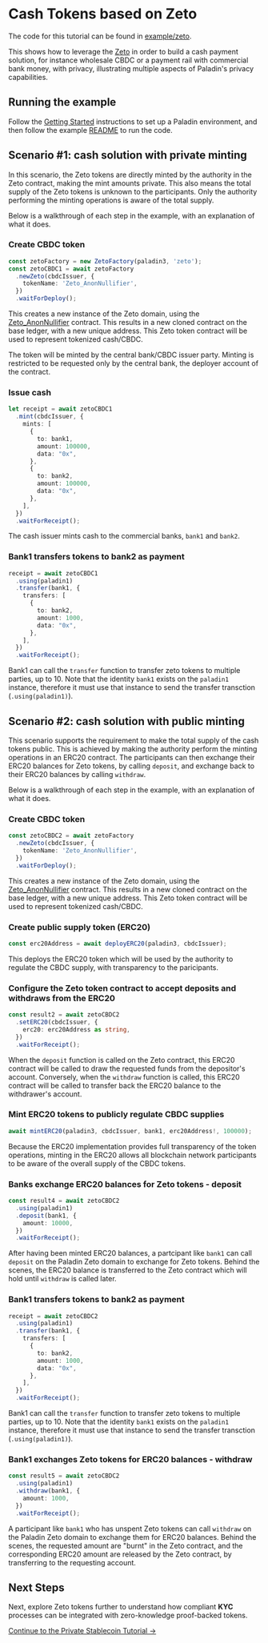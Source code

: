 # Cash Tokens based on Zeto

The code for this tutorial can be found in [example/zeto](https://github.com/LF-Decentralized-Trust-labs/paladin/blob/main/example/zeto).

This shows how to leverage the [Zeto](../../architecture/zeto/) in order to build a cash payment solution, for instance wholesale CBDC or a payment rail with commercial bank money, with privacy, illustrating multiple aspects of Paladin's privacy capabilities.

## Running the example

Follow the [Getting Started](../../getting-started/installation/) instructions to set up a Paladin environment, and
then follow the example [README](https://github.com/LF-Decentralized-Trust-labs/paladin/blob/main/example/zeto/README.md)
to run the code.

## Scenario #1: cash solution with private minting

In this scenario, the Zeto tokens are directly minted by the authority in the Zeto contract, making the mint amounts private. This also means the total supply of the Zeto tokens is unknown to the participants. Only the authority performing the minting operations is aware of the total supply.

Below is a walkthrough of each step in the example, with an explanation of what it does.

### Create CBDC token

```typescript
const zetoFactory = new ZetoFactory(paladin3, 'zeto');
const zetoCBDC1 = await zetoFactory
  .newZeto(cbdcIssuer, {
    tokenName: 'Zeto_AnonNullifier',
  })
  .waitForDeploy();
```

This creates a new instance of the Zeto domain, using the [Zeto_AnonNullifier](https://github.com/hyperledger-labs/zeto/tree/main?tab=readme-ov-file#zeto_anonnullifier) contract. This results in a new cloned contract on the base ledger, with a new unique address. This Zeto token contract will be used to represent
tokenized cash/CBDC.

The token will be minted by the central bank/CBDC issuer party. Minting is restricted to be requested only by the central bank, the
deployer account of the contract.

### Issue cash

```typescript
let receipt = await zetoCBDC1
  .mint(cbdcIssuer, {
    mints: [
      {
        to: bank1,
        amount: 100000,
        data: "0x",
      },
      {
        to: bank2,
        amount: 100000,
        data: "0x",
      },
    ],
  })
  .waitForReceipt();
```

The cash issuer mints cash to the commercial banks, `bank1` and `bank2`.

### Bank1 transfers tokens to bank2 as payment

```typescript
receipt = await zetoCBDC1
  .using(paladin1)
  .transfer(bank1, {
    transfers: [
      {
        to: bank2,
        amount: 1000,
        data: "0x",
      },
    ],
  })
  .waitForReceipt();
```

Bank1 can call the `transfer` function to transfer zeto tokens to multiple parties, up to 10. Note that the identity `bank1` exists on the `paladin1` instance,
therefore it must use that instance to send the transfer transction (`.using(paladin1)`).

## Scenario #2: cash solution with public minting

This scenario supports the requirement to make the total supply of the cash tokens public. This is achieved by making the authority perform the minting operations in an ERC20 contract. The participants can then exchange their ERC20 balances for Zeto tokens, by calling `deposit`, and exchange back to their ERC20 balances by calling `withdraw`.

Below is a walkthrough of each step in the example, with an explanation of what it does.

### Create CBDC token

```typescript
const zetoCBDC2 = await zetoFactory
  .newZeto(cbdcIssuer, {
    tokenName: 'Zeto_AnonNullifier',
  })
  .waitForDeploy();
```

This creates a new instance of the Zeto domain, using the [Zeto_AnonNullifier](https://github.com/hyperledger-labs/zeto/tree/main?tab=readme-ov-file#zeto_anonnullifier) contract. This results in a new cloned contract on the base ledger, with a new unique address. This Zeto token contract will be used to represent
tokenized cash/CBDC.

### Create public supply token (ERC20)

```typescript
const erc20Address = await deployERC20(paladin3, cbdcIssuer);
```

This deploys the ERC20 token which will be used by the authority to regulate the CBDC supply, with transparency to the paricipants.

### Configure the Zeto token contract to accept deposits and withdraws from the ERC20

```typescript
const result2 = await zetoCBDC2
  .setERC20(cbdcIssuer, {
    erc20: erc20Address as string,
  })
  .waitForReceipt();
```

When the `deposit` function is called on the Zeto contract, this ERC20 contract will be called to draw the requested funds from the depositor's account. Conversely, when the `withdraw` function is called, this ERC20 contract will be called to transfer back the ERC20 balance to the withdrawer's account.

### Mint ERC20 tokens to publicly regulate CBDC supplies

```typescript
await mintERC20(paladin3, cbdcIssuer, bank1, erc20Address!, 100000);
```

Because the ERC20 implementation provides full transparency of the token operations, minting in the ERC20 allows all blockchain network participants to be aware of the overall supply of the CBDC tokens.

### Banks exchange ERC20 balances for Zeto tokens - deposit

```typescript
const result4 = await zetoCBDC2
  .using(paladin1)
  .deposit(bank1, {
    amount: 10000,
  })
  .waitForReceipt();
```

After having been minted ERC20 balances, a partcipant like `bank1` can call `deposit` on the Paladin Zeto domain to exchange for Zeto tokens. Behind the scenes, the ERC20 balance is transferred to the Zeto contract which will hold until `withdraw` is called later.

### Bank1 transfers tokens to bank2 as payment

```typescript
receipt = await zetoCBDC2
  .using(paladin1)
  .transfer(bank1, {
    transfers: [
      {
        to: bank2,
        amount: 1000,
        data: "0x",
      },
    ],
  })
  .waitForReceipt();
```

Bank1 can call the `transfer` function to transfer zeto tokens to multiple parties, up to 10. Note that the identity `bank1` exists on the `paladin1` instance,
therefore it must use that instance to send the transfer transction (`.using(paladin1)`).

### Bank1 exchanges Zeto tokens for ERC20 balances - withdraw

```typescript
const result5 = await zetoCBDC2
  .using(paladin1)
  .withdraw(bank1, {
    amount: 1000,
  })
  .waitForReceipt();
```

A participant like `bank1` who has unspent Zeto tokens can call `withdraw` on the Paladin Zeto domain to exchange them for ERC20 balances. Behind the scenes, the requested amount are "burnt" in the Zeto contract, and the corresponding ERC20 amount are released by the Zeto contract, by transferring to the requesting account.

## Next Steps

Next, explore Zeto tokens further to understand how compliant **KYC** processes can be integrated with zero-knowledge proof-backed tokens.

[Continue to the Private Stablecoin Tutorial →](./private-stablecoin.md)
